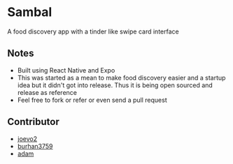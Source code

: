 # Sambal 
A food discovery app with a tinder like swipe card interface
## Notes
- Built using React Native and Expo
- This was started as a mean to make food discovery easier and a startup idea but it didn't got into release. Thus it is being open sourced and release as reference
- Feel free to fork or refer or even send a pull request
## Contributor
- [joevo2](https://github.com/joevo2)
- [burhan3759](https://github.com/burhan3759)
- [adam](https://www.facebook.com/yanagi.rikou)